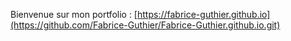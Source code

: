 Bienvenue sur mon portfolio : [https://fabrice-guthier.github.io](https://github.com/Fabrice-Guthier/Fabrice-Guthier.github.io.git)
